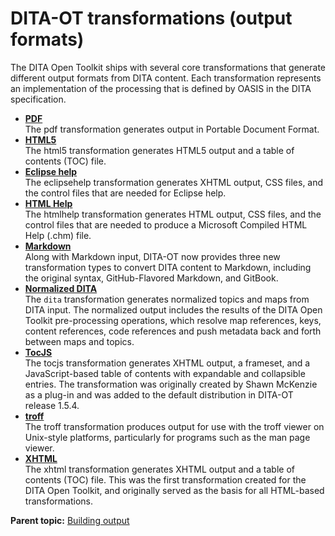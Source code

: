 # DITA-OT transformations \(output formats\)

The DITA Open Toolkit ships with several core transformations that generate different output formats from DITA content. Each transformation represents an implementation of the processing that is defined by OASIS in the DITA specification.

-   **[PDF](../topics/dita2pdf.md)**  
The pdf transformation generates output in Portable Document Format.
-   **[HTML5](../topics/dita2html5.md)**  
The html5 transformation generates HTML5 output and a table of contents \(TOC\) file.
-   **[Eclipse help](../topics/dita2eclipsehelp.md)**  
The eclipsehelp transformation generates XHTML output, CSS files, and the control files that are needed for Eclipse help.
-   **[HTML Help](../topics/dita2htmlhelp.md)**  
The htmlhelp transformation generates HTML output, CSS files, and the control files that are needed to produce a Microsoft Compiled HTML Help \(.chm\) file.
-   **[Markdown](../topics/dita2markdown.md)**  
Along with Markdown input, DITA-OT now provides three new transformation types to convert DITA content to Markdown, including the original syntax, GitHub-Flavored Markdown, and GitBook.
-   **[Normalized DITA](../topics/dita2dita.md)**  
The `dita` transformation generates normalized topics and maps from DITA input. The normalized output includes the results of the DITA Open Toolkit pre-processing operations, which resolve map references, keys, content references, code references and push metadata back and forth between maps and topics.
-   **[TocJS](../topics/dita2tocjs.md)**  
The tocjs transformation generates XHTML output, a frameset, and a JavaScript-based table of contents with expandable and collapsible entries. The transformation was originally created by Shawn McKenzie as a plug-in and was added to the default distribution in DITA-OT release 1.5.4.
-   **[troff](../topics/dita2troff.md)**  
The troff transformation produces output for use with the troff viewer on Unix-style platforms, particularly for programs such as the man page viewer.
-   **[XHTML](../topics/dita2xhtml.md)**  
The xhtml transformation generates XHTML output and a table of contents \(TOC\) file. This was the first transformation created for the DITA Open Toolkit, and originally served as the basis for all HTML-based transformations.

**Parent topic:** [Building output](../topics/building-output.md)

